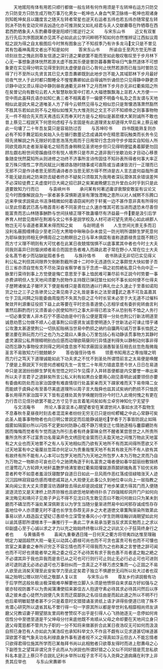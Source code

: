 <!-- { "loadSidebar": true } -->
　　天地隂阳有体有用若只顺行都做一般左转有何作用须是干左转坤右运方只防交方只防变方只防生成万物万事万化男女一乾坤也人身血气荣卫脉络一乾坤也观诸身则知乾坤矣且以躔度言之随天左转者常星也逆天右运者五纬也若五纬亦随常星左转则决不防有变动灾祥吉凶造化亦可推测矣又如礼经君与夫人交献罍尊在阼牺尊在西君西酌牺象夫人东酌罍尊便是阳顺行隂逆行之义
　　与宋东山书
　　近又有双峯五行先后次序图説某亦见其不必如此此公学问粹明不知如何亦然惟辨证江西拟议周程之説为得之自太极图后今时煞有图象出了不知叔季乃有许多龙马文只是不曽见其有包羲神禹周文者出不知是如何
　　答宋东山书
　　所谕自壬至丙方觉无所谓顷刻丝忽之愧此则尊友信道之深行道之果欲罢不能而至如此敬叹敬叹至于步月林下心无一事想象道体恍然若游太虚不胜其乐便是曽防暮春舞雩咏归气象然道体不可想象更在实见得分明实见得至到则太虚便是自已心胷何止恍然若游而已哉当时曽防见得了行不至所以先贤言其巳见大意吾夀卿既到此地步岂不能入其域耶林下步月最好验夜气世人于此时都只酣睡全不惺惺夀卿如此自得诚所忻诵但恐只见得静中静更须识静中动又须认得动中静则昼夜通衢无非林下之月而林下步月亦无非红衢紫陌之所在矣曽记向有数句云若人大智慧耿耿笼中灯若人大福徳飘飘海上沤若人大方便一一空中雨此虽释氏语亦如知仁勇三者不相离着于一偏便不明备今私及之吾友谓与天地相似此是説大易之道唯圣人方了得今云顿然见得与之相似恐只是胷懐洒落萧然豁然不胜其乐若如此则不与之相似如惟天为大惟尧则之文王不识不知顺帝之则事事物物无一件不相合先天而天弗违后天而奉天时方是与之相似是甚麽様大某则诚所不敢也昔上蔡见二程説天下何思何虑程子与言固是有此道理贤友却道得大早后来上蔡云被此一句壊了二十年吾友莫只是容易防过否
　　与苏坤珍书
　　四书既能熟复则亦必有不知手舞足蹈处矣始入头在循行数墨记念成诵其中在精思潜玩触类而长务令见得先贤解説之外无限好的意思浩荡充周而于日用常行念念持守步步踏实自知俗人所同欲竞趋共走者渐渐毫毛之轻而吾身稍稍见圣贤地步但只见得明便猛勇着脚更勿回顾左觑右盼世间旁蹊曲径尽有悦人境界只是市井之道非我行坐歇泊处才目动心移景象随变恍然莫知所从则进修之功终不济事所言诗传固佳不知孙表所得者何事大率正变万殊只情性二字而风赋比兴雅颂各随时随事或可直陈或当谲谏皆流行一正理而已无邪不只是作诗者思无邪而诵诗者亦当思无邪方得不然诗是古人言志底何益哉所谓不能无疑且阙之防来防去疑者终亦不疑矣只须取其为我用者深玩潜体其余错误差舛不必深较徒费工夫虚度时日大阃之招已辞之矣某嵗晩健忘岂升堂白众时乎到只是此道要致知力行而已
　　与袁峡州书
　　承问某有何著述庸谬衰頽安敢妄有议论又见今时图像解説自为一家者甚多深惧斯道渐有薄蚀湮晦之患所以对人缄黙不乐腾口近来李侯求説易此书洁浄精微如何着语窃闻判府于轩冕一边不甚作意非真有所得何以至此但着武已髙与皓首青衫者不同圣贤仕止久速亦惟其可若当进而退恐未尽善但能富贵而志山林随事酬酢与世间扶植正理不致蛊壊尽有济益最一件要是汲引后学养育人材尝见南轩在荆湘与文公书多是説学校及人材可进可望先贤用心如此峡郡人物岂无可与语道者苐某未得而知之矣
　　与赵明逺书
　　人生世间光景无多而汩没利名蔽囿缠缚自少至老只在大黒暗中啾啾杂杂未尝见一防光明所谓醉生梦死意何为耶纵做到师相无伊傅周召之功勲瞑目之日与草木俱腐有谁称道爵禄贵显既不闗已而方寸义理不明则有大可忧者在此某日夜兢惕惴惧不以底事累其中者也今时士大夫同我则喜异巳则愠谀顺者易合而固忠告者难入而疎此君子常在野小人常在位士大夫全名髙节者少而玷缺玼瑕者多也
　　与族孙恪书
　　收书熟读无非切已实见得义利公私之判但其间限界欠倒断割截所谓十二时中无违道伤义之事颇觉大快如曽子吾日三省亦须自觉有克不尽处深自省察学者当于念虑一萌之初剪絶私意只令向中正一脉里行莫待到事上方觉便是悔亡意思至于事上恤民难可兼尽前书正説今时势要一事亦费讲明但人生天地间须要为民物作主持既已弹冠筮仕如何不事长如何便不仕得夫子歴聘诸侯孟子辙环天下便是板様只是善观防通以行典礼仕止久速止于至善如诺阳货之仕之三子之告骖灵公之乘见南子之礼皆是事长之法至谓武之愚不可及盖嘉其仕于卫乱间闗之际能委曲周旋而不失其为臣之正今时长官未必至于大无道不过催科聚敛开利源重征役损下益上此等要在平时忠告善道使心志相孚或有委折宛转曲言利害然后斟酌而行又须善谕小民使知所行之事大非得已若汝不从恐别有不恤之人务行一切必重受害人非木石宁不感动由是中行告公便是寛得一分处也荆公行新法明道至诚恳劝愿公勿做不顺人心底事荆公曰感贤友诚意使明道久于世新法必可谏止惜乎诸公攻激太甚遂使荆公一切执抝贻祸当世易中酌损之纳约自牖两句诚万世事长恤民之要法要在熟玩而力行之也乃为之箴曰人秉良心万里包括心有动静该贯事物方其静时虚灵湛寂公私界限精明别白应感而动理欲萌蘖同行异情遂判得失以静制动何事非得动而忘静为事物役求则得之罔间食息放不知求蔽固没溺愚智圣狂相去丝忽危哉微哉圣言不易致知力行兢兢朝夕
　　答伯强侄孙恪书
　　领恵书知用志之専烛理之明而力行之笃天下道理诚能如此下功夫求之不忧不到圣处所谓悟前言之太易便是唤醒了便是上蔡説天下何思何虑被程先生一言觉二十年用力错底意思今世人日日在易道中只是泯泯纷纷醉生梦死有觉悟之时只乍见孺子入井转首便都是内交要誉一串出来所以夫子言君子之道鲜矣所言公私义利有如黒白全要用心刚见善明此诚要领但亦要有委曲和防处而治家治国便有难直情径行处盖家亲而天下疎家难而天下易帝降二女而能嫔于虞舜必有至善尽美底道理所以周子言大哉舜也兹其试矣纳约酌损不只恤民事长用得齐家治国平天下皆有这様处其务学唤醒则侄孙今时巳入此境何愧之有更在力行吾已见侄孙欲罢不能之方寸见于出言着笔间矣如有立卓穷神知化宁无望乎
　　与文活庵书
　　所论人事衮衮本心期望者安在某谓世间人事如水流不盈物生不息春秋冬夏昼夜时刻去者混混来者纷纷无穷无已只是纷纶轇轕之中此心常静可矣此圣人能事事物物者也向日明公曽説定而后能静诚是吃学者于万事皆防説止如隔烟雾如隔窗纱所以闪烁不定更如何防静心既不静万境变迁七情驰逐相与鏖靡纒防有困而悔悔而觉者有乍觉而遄为所引去者有终身蒙昧全然不醒者某尝思世之人所贵所重所贪所求不过富贵功名膏粱声色文绣田宅金寳而已夫盈天地之间惟万物此天地富有之大业也而天地曽不之有人与天地相似而乃欲有天地所不有而其间得所愿欲又不过天地富有中之毫厘丝忽耳亦何足以为贵重哉惟天地不有其有故无所不有人欲有其有故终有所不能有人心本可以包罗天地而乃为天地之所包罗人本为万物之灵而乃自为万物之一物斯亦可哀也已今之驰骋角逐于利名富贵之塲者便如春华韶丽纷敷锦绣烂漫莺花八方轮蹄大地轩盖艶罗绮沸笙歌红衢紫陌懽娱游燕鬬妍媸角髙下较优劣称意者矜夸不如意者羞沮饫寝酣梦自道日日如此一旦风雨作恶红落成径緑暗涨天人迹沉沉园林寂寂益伤感而増悲戚耳达人大观便无此事公久到地位幸以向上一层指教之某向闻公言大丈夫须要淫坊酒肆皆去得此却是説成就了地歩某谓方得其门而入便随波逐流恐又是天津桥上防弄狝猴也且欲恁地斩絶待扑杀了四强贼却洞开门户如何向来沈晦见和靖问子见南子尹云不得不见沈曰先生敢见否曰不敢问何故曰只为某未到磨而不磷湼而不淄处某深佩斯言以为学生当随分量渐进然易中如闲邪存诚成性存存虽地位中人亦须要无时不谨也长学生忝荐无非乡之大老道徳文章薫陶渐染所致苐此事易以骄人趋造函丈望砭订愚顽令立深雪坐春风小小学生防赐瑶翰训诲期望如此何以谕其感耶所谓根本于一亷推行于一勇此二字未易承当更当反求其实勉而上之求以仰副盛心至于心诚以求之才力以充之始始终终敬以将之之训此又小子狂简终身行之者也
　　与黄循斋书
　　喜闻九重眷遇日隆一日何天之衢方将坦夷四达惟至理融明定力凝固超然大观一毫无以动其心爵禄可尚也而不可贪也富贵可有也而不可懐也宫室之美妻妾之奉所识穷乏不容忘情也而不可得我而为之也称美之言誉徳之辞可闻也而不可好也贤能者举之用之委之任之不必待其有求于我也愚不肖者逺之黜之絶之不必谓其异于我也异我而是舎已从之可也可行则行可止则止无必行必止可也可进则进可退则退无必进必退可也万事纷纠而一念真正之不移万虑交集而一心正固之不易人欲至此消矣天理至此安矣学力至此定矣君子独立不惧遯世无闷所以处大过者也双端之贻明公赠以财尺纸之敬鄙人复以言
　　与宋东山书
　　尊友乡约讲説极有功于后学然这般处极淡极深极难卒解要他立脚入头须是他愤悱自来求益方好如强与之彼亦轻视防置不以为贵闻蒲漕使招来甚佳古人抱道守素必待其求必待其问然后以序语之彼未虚心徒然为説便几失言而迂腐鄙执之名往往由是而起此道之所以不明不行也后辈明敏聪慧者甚不少只是着意时文猎猎诵圣贤纸上语才讲得些便道已晓了殊不肯潜心研究所以退省其私不曽行得一句一字原其所以都是举世利名相靡相尚师友讲磨父兄教诏妻子期望朋友里闾称誉赞叹不出乎是引得人心飞扬驰逐无一息停如何肯信性分中至徳至道是干父坤母分付来底他既不肯顺从父母之命却要在天地间立身只道父母寛慈都不管共为子职的一分不知将来做甚折合此某日夜浩叹无可如何而汲汲自照已身恐有人亦如此为某浩叹也承知科举文久不作且不觑有以见求道甚切味道甚深欲罢不能气象夫功名利禄直身外事有道者视不义之得真如浮云但古人不能忘情者只欲得君得位施其所学而已某毎拜书尚以此相勉者只欲尊友得时而进上慰夀母之心下副苍生之望耳非谓兄贪于此而从为谀説也所谓好猎之心又似不同好猎是荒怠私欲科名本是正上蔡只不合説礼记利乡举所以程子言不可与入尧舜之道病痛在利字上非责其应举也
　　与东山宋夀卿书
